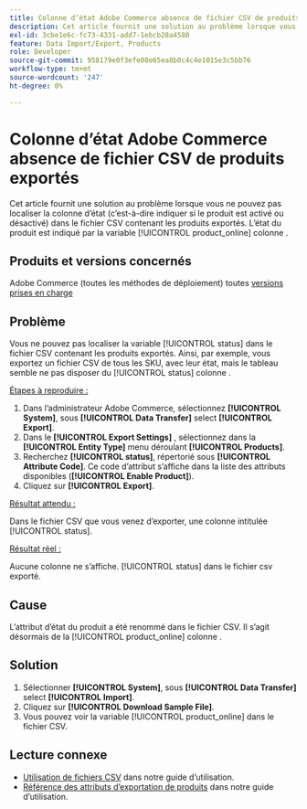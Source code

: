 ```yaml
---
title: Colonne d’état Adobe Commerce absence de fichier CSV de produits exportés
description: Cet article fournit une solution au problème lorsque vous ne pouvez pas localiser la colonne d’état dans le fichier CSV contenant les produits exportés.
exl-id: 3cbe1e6c-fc73-4331-add7-1ebcb28a4580
feature: Data Import/Export, Products
role: Developer
source-git-commit: 958179e0f3efe08e65ea8b0c4c4e1015e3c5bb76
workflow-type: tm+mt
source-wordcount: '247'
ht-degree: 0%

---
```


# Colonne d’état Adobe Commerce absence de fichier CSV de produits exportés

Cet article fournit une solution au problème lorsque vous ne pouvez pas localiser la colonne d’état (c’est-à-dire indiquer si le produit est activé ou désactivé) dans le fichier CSV contenant les produits exportés. L’état du produit est indiqué par la variable [!UICONTROL product_online] colonne .

## Produits et versions concernés

Adobe Commerce (toutes les méthodes de déploiement) toutes [versions prises en charge](https://www.adobe.com/content/dam/cc/en/legal/terms/enterprise/pdfs/Adobe-Commerce-Software-Lifecycle-Policy.pdf)

## Problème

Vous ne pouvez pas localiser la variable [!UICONTROL status] dans le fichier CSV contenant les produits exportés. Ainsi, par exemple, vous exportez un fichier CSV de tous les SKU, avec leur état, mais le tableau semble ne pas disposer du [!UICONTROL status] colonne .

<u>Étapes à reproduire :</u>

1. Dans l’administrateur Adobe Commerce, sélectionnez **[!UICONTROL System]**, sous **[!UICONTROL Data Transfer]** select **[!UICONTROL Export]**.
1. Dans le **[!UICONTROL Export Settings]** , sélectionnez dans la **[!UICONTROL Entity Type]** menu déroulant **[!UICONTROL Products]**.
1. Recherchez **[!UICONTROL status]**, répertorié sous **[!UICONTROL Attribute Code]**. Ce code d’attribut s’affiche dans la liste des attributs disponibles (**[!UICONTROL Enable Product]**).
1. Cliquez sur **[!UICONTROL Export]**.

<u>Résultat attendu :</u>

Dans le fichier CSV que vous venez d’exporter, une colonne intitulée [!UICONTROL status].

<u>Résultat réel :</u>

Aucune colonne ne s’affiche. [!UICONTROL status] dans le fichier csv exporté.

## Cause

L’attribut d’état du produit a été renommé dans le fichier CSV. Il s’agit désormais de la [!UICONTROL product_online] colonne .

## Solution

1. Sélectionner **[!UICONTROL System]**, sous **[!UICONTROL Data Transfer]** select **[!UICONTROL Import]**.
1. Cliquez sur **[!UICONTROL Download Sample File]**.
1. Vous pouvez voir la variable [!UICONTROL product_online] dans le fichier CSV.

## Lecture connexe

* [Utilisation de fichiers CSV](https://docs.magento.com/user-guide/system/data-csv.html) dans notre guide d’utilisation.
* [Référence des attributs d’exportation de produits](https://docs.magento.com/user-guide/system/data-attributes-product.html) dans notre guide d’utilisation.
